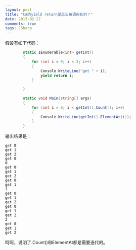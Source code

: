 ```yaml
---
layout: post
title: "C#的yield return是怎么被调用到的？"
date: 2013-02-27
comments: true
tags: CSharp
---
```

<p>假设有如下代码：</p>  

```csharp
		static IEnumerable<int> getInt()
        {
            for (int i = 0; i < 3; i++)
            {
                Console.WriteLine("get " + i);
                yield return i;
            }

        }
        
        static void Main(string[] args)
        {
            for (int i = 0; i < getInt().Count(); i++)
            {
                Console.WriteLine(getInt().ElementAt(i));
            }
        }
```

<p>输出结果是：</p>

```
get 0
get 1
get 2
get 0
0
get 0
get 1
get 2
get 0
get 1
1
get 0
get 1
get 2
get 0
get 1
get 2
2
get 0
get 1
get 2
```

<p>呵呵，说明了.Count()和ElementAt都是需要迭代的。</p>